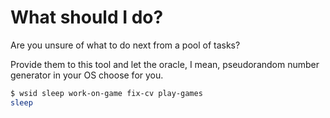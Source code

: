 # What should I do?

Are you unsure of what to do next from a pool of tasks?

Provide them to this tool and let the oracle, I mean, pseudorandom number generator in your OS choose for you.

```sh
$ wsid sleep work-on-game fix-cv play-games
sleep
```
